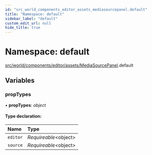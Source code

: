 ```yaml
---
id: "src_world_components_editor_assets_mediasourcepanel.default"
title: "Namespace: default"
sidebar_label: "default"
custom_edit_url: null
hide_title: true
---
```


# Namespace: default

[src/world/components/editor/assets/MediaSourcePanel](src_world_components_editor_assets_mediasourcepanel.md).default

## Variables

### propTypes

• **propTypes**: *object*

#### Type declaration:

Name | Type |
:------ | :------ |
`editor` | *Requireable*<object\> |
`source` | *Requireable*<object\> |
